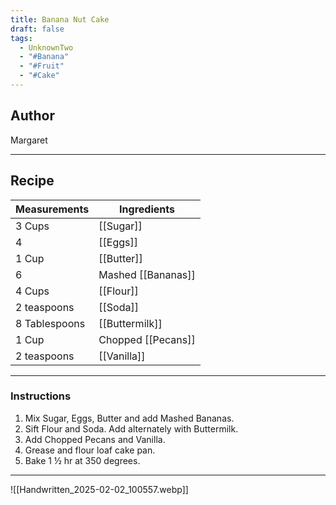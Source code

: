 ```yaml
---
title: Banana Nut Cake
draft: false
tags:
  - UnknownTwo
  - "#Banana"
  - "#Fruit"
  - "#Cake"
---
```

## Author
Margaret
___
## Recipe

| Measurements | Ingredients               |
| :----------- | ------------------------- |
| 3 Cups            | [[Sugar]]                       |
| 4                 | [[Eggs]]                        |
| 1 Cup             | [[Butter]]                      |
| 6                 | Mashed [[Bananas]]              |
| 4 Cups            | [[Flour]]                       |
| 2 teaspoons       | [[Soda]]                        |
| 8 Tablespoons     | [[Buttermilk]]                  |
| 1 Cup             | Chopped [[Pecans]]              |
| 2 teaspoons       | [[Vanilla]]                     |
___
### Instructions
1. Mix Sugar, Eggs, Butter and add Mashed Bananas.
2. Sift Flour and Soda. Add alternately with Buttermilk.
3. Add Chopped Pecans and Vanilla.
4. Grease and flour loaf cake pan.
5. Bake 1 ½ hr at 350 degrees.
___
![[Handwritten_2025-02-02_100557.webp]]